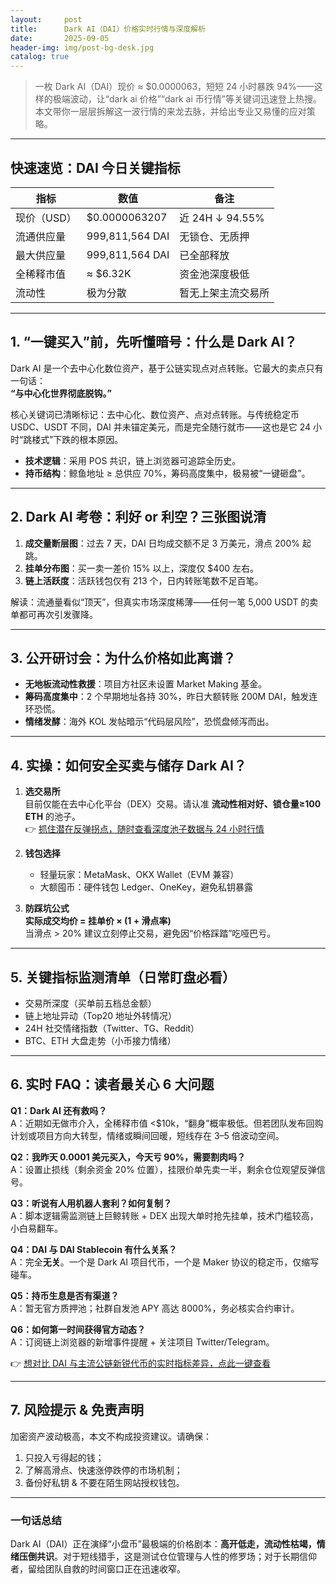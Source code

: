 ```yaml
---
layout:     post
title:      Dark AI（DAI）价格实时行情与深度解析
date:       2025-09-05
header-img: img/post-bg-desk.jpg
catalog: true
---
```


> 一枚 Dark AI（DAI）现价 ≈ $0.0000063，短短 24 小时暴跌 94%——这样的极端波动，让“dark ai 价格”“dark ai 币行情”等关键词迅速登上热搜。本文带你一层层拆解这一波行情的来龙去脉，并给出专业又易懂的应对策略。

---

## 快速速览：DAI 今日关键指标

| 指标 | 数值 | 备注 |
|---|---|---|
| 现价（USD） | $0.0000063207 | 近 24H ↓ 94.55% |
| 流通供应量 | 999,811,564 DAI | 无锁仓、无质押 |
| 最大供应量 | 999,811,564 DAI | 已全部释放 |
| 全稀释市值 | ≈ $6.32K | 资金池深度极低 |
| 流动性 | 极为分散 | 暂无上架主流交易所 |

---

## **1. “一键买入”前，先听懂暗号：什么是 Dark AI？**

Dark AI 是一个去中心化数位资产，基于公链实现点对点转账。它最大的卖点只有一句话：  
**“与中心化世界彻底脱钩。”**  

核心关键词已清晰标记：去中心化、数位资产、点对点转账。与传统稳定币 USDC、USDT 不同，DAI 并未锚定美元，而是完全随行就市——这也是它 24 小时“跳楼式”下跌的根本原因。

- **技术逻辑**：采用 POS 共识，链上浏览器可追踪全历史。  
- **持币结构**：鲸鱼地址 ≥ 总供应 70%，筹码高度集中，极易被“一键砸盘”。

---

## **2. Dark AI 考卷：利好 or 利空？三张图说清**

1. **成交量断层图**：过去 7 天，DAI 日均成交额不足 3 万美元，滑点 200% 起跳。  
2. **挂单分布图**：买一卖一差价 15% 以上，深度仅 $400 左右。  
3. **链上活跃度**：活跃钱包仅有 213 个，日内转账笔数不足百笔。

解读：流通量看似“顶天”，但真实市场深度稀薄——任何一笔 5,000 USDT 的卖单都可再次引发骤降。

---

## **3. 公开研讨会：为什么价格如此离谱？**

- **无地板流动性救援**：项目方社区未设置 Market Making 基金。  
- **筹码高度集中**：2 个早期地址各持 30%，昨日大额转账 200M DAI，触发连环恐慌。  
- **情绪发酵**：海外 KOL 发帖暗示“代码层风险”，恐慌盘倾泻而出。

---

## **4. 实操：如何安全买卖与储存 Dark AI？**

1. **选交易所**  
   目前仅能在去中心化平台（DEX）交易。请认准 **流动性相对好、锁仓量≥100 ETH** 的池子。  
   👉 [抓住潜在反弹拐点，随时查看深度池子数据与 24 小时行情](https://okxdog.com/)

2. **钱包选择**  
   - 轻量玩家：MetaMask、OKX Wallet（EVM 兼容）  
   - 大额囤币：硬件钱包 Ledger、OneKey，避免私钥暴露

3. **防踩坑公式**  
   **实际成交均价 = 挂单价 × (1 + 滑点率)**  
   当滑点 > 20% 建议立刻停止交易，避免因“价格踩踏”吃哑巴亏。

---

## **5. 关键指标监测清单（日常盯盘必看）**

- 交易所深度（买单前五档总金额）  
- 链上地址异动（Top20 地址外转情况）  
- 24H 社交情绪指数（Twitter、TG、Reddit）  
- BTC、ETH 大盘走势（小币接力情绪）

---

## **6. 实时 FAQ：读者最关心 6 大问题**

**Q1：Dark AI 还有救吗？**  
A：近期如无做市介入，全稀释市值 <$10k，“翻身”概率极低。但若团队发布回购计划或项目方向大转型，情绪或瞬间回暖，短线存在 3–5 倍波动空间。

**Q2：我昨天 0.0001 美元买入，今天亏 90%，需要割肉吗？**  
A：设置止损线（剩余资金 20% 位置），挂限价单先卖一半，剩余仓位观望反弹信号。

**Q3：听说有人用机器人套利？如何复制？**  
A：脚本逻辑需监测链上巨鲸转账 + DEX 出现大单时抢先挂单，技术门槛较高，小白易翻车。

**Q4：DAI 与 DAI Stablecoin 有什么关系？**  
A：完全**无关**。一个是 Dark AI 项目代币，一个是 Maker 协议的稳定币，仅缩写碰车。

**Q5：持币生息是否有渠道？**  
A：暂无官方质押池；社群自发池 APY 高达 8000%，务必核实合约审计。

**Q6：如何第一时间获得官方动态？**  
A：订阅链上浏览器的新增事件提醒 + 关注项目 Twitter/Telegram。  

👉 [想对比 DAI 与主流公链新锐代币的实时指标差异，点此一键查看](https://okxdog.com/)

---

## **7. 风险提示 & 免责声明**

加密资产波动极高，本文不构成投资建议。请确保：  
1. 只投入亏得起的钱；  
2. 了解高滑点、快速涨停跌停的市场机制；  
3. 备份好私钥 & 不要在陌生网站授权钱包。

---

### 一句话总结

Dark AI（DAI）正在演绎“小盘币”最极端的价格剧本：**高开低走，流动性枯竭，情绪压倒共识**。对于短线猎手，这是测试仓位管理与人性的修罗场；对于长期信仰者，留给团队自救的时间窗口正在迅速收窄。